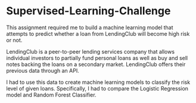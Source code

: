 # Supervised-Learning-Challenge
This assignment required me to build a machine learning model that attempts to predict whether a loan from LendingClub will become high risk or not.

LendingClub is a peer-to-peer lending services company that allows individual investors to partially fund personal loans as well as buy and sell notes backing the loans on a secondary market. LendingClub offers their previous data through an API.

I had to use this data to create machine learning models to classify the risk level of given loans. Specifically, I had to compare the Logistic Regression model and Random Forest Classifier.
